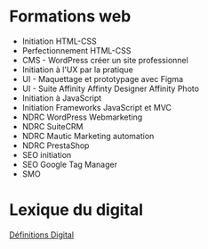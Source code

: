 # Formations web

* Initiation HTML-CSS
* Perfectionnement HTML-CSS
* CMS - WordPress créer un site professionnel
* Initiation à l'UX par la pratique
* UI - Maquettage et prototypage avec Figma
* UI - Suite Affinity Affinty Designer Affinity Photo
* Initiation à JavaScript
* Initiation Frameworks JavaScript et MVC
* NDRC WordPress Webmarketing
* NDRC SuiteCRM
* NDRC Mautic Marketing automation
* NDRC PrestaShop
* SEO initiation 
* SEO Google Tag Manager
* SMO

# Lexique du digital
[Définitions Digital](https://definitions-digital.com)

